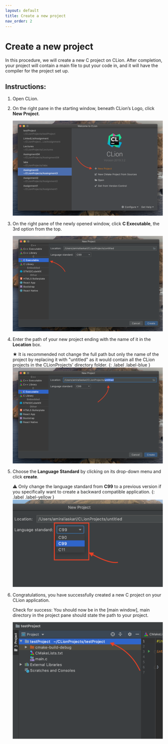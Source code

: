 ```yaml
---
layout: default
title: Create a new project
nav_order: 2
---
```

# Create a new project

In this procedure, we will create a new C project on CLion. After completion, your project will contain a main file to put your code in, and it will have the compiler for the project set up.

## Instructions:

1. Open CLion.
2. On the right pane in the starting window, beneath CLion’s Logo, click **New Project**.

    ![Starting-window-point](https://github.com/AmirAshvins/how-to-use-CLion/blob/gh-pages/assets/images/proc1-image1.png?raw=true "alt text here")

3. On the right pane of the newly opened window, click **C Executable**, the 3rd option from the top.

    ![image-name](https://github.com/AmirAshvins/how-to-use-CLion/blob/gh-pages/assets/images/proc1-image2.png?raw=true "alt text here")

4. Enter the path of your new project ending with the name of it in the **Location** box.

    ★ It is recommended not change the full path but only the name of the project by replacing it with "untitled" as it would contain all the CLion projects in the CLionProjects' directory folder.
    {: .label .label-blue }
    ![image-name](https://github.com/AmirAshvins/how-to-use-CLion/blob/gh-pages/assets/images/proc1-image3.png?raw=true "alt text here")

5. Choose the **Language Standard** by clicking on its drop-down menu and click **create**.

    ⚠ Only change the language standard from **C99** to a previous version if you specifically want to create a backward compatible application.
    {: .label .label-yellow }
    ![image-name](https://github.com/AmirAshvins/how-to-use-CLion/blob/gh-pages/assets/images/proc1-image4.png?raw=true "alt text here")

6. Congratulations, you have successfully created a new C project on your CLion application.

    Check for success: You should now be in the [main window], main directory in the project pane should state the path to your project.

    ![image-name](https://github.com/AmirAshvins/how-to-use-CLion/blob/gh-pages/assets/images/proc1-image100.png?raw=true "alt text here")
